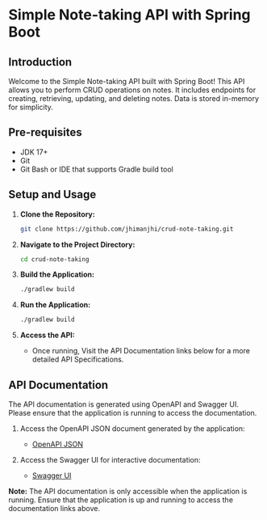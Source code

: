 # Simple Note-taking API with Spring Boot

## Introduction

Welcome to the Simple Note-taking API built with Spring Boot! This API allows you to perform CRUD operations on notes. It includes endpoints for creating, retrieving, updating, and deleting notes. Data is stored in-memory for simplicity.

## Pre-requisites

- JDK 17+
- Git
- Git Bash or IDE that supports Gradle build tool

## Setup and Usage

1. **Clone the Repository:**

    ```bash
    git clone https://github.com/jhimanjhi/crud-note-taking.git
    ```

2. **Navigate to the Project Directory:**

    ```bash
    cd crud-note-taking
    ```

3. **Build the Application:**

    ```bash
    ./gradlew build
    ```

4. **Run the Application:**

    ```bash
    ./gradlew build
    ```

5. **Access the API:**

    - Once running, Visit the API Documentation links below for a more detailed API Specifications.

## API Documentation

The API documentation is generated using OpenAPI and Swagger UI. Please ensure that the application is running to access the documentation.

1. Access the OpenAPI JSON document generated by the application:
    - [OpenAPI JSON](http://localhost:8080/v3/api-docs)

2. Access the Swagger UI for interactive documentation:
    - [Swagger UI](http://localhost:8080/webjars/swagger-ui/index.html#/)

**Note:** The API documentation is only accessible when the application is running. Ensure that the application is up and running to access the documentation links above.
